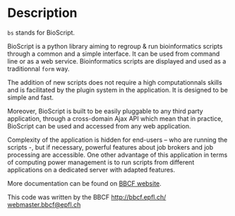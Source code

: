 Description
====================
`bs` stands for BioScript.

BioScript is a python library aiming to regroup & run bioinformatics scripts
through a common and a simple interface. It can be used from command line or as a web service. Bioinformatics scripts
are displayed and used as a traditionnal `form` way.


The addition of new scripts does not require a high computationnals skills and is facilitated
by the plugin system in the application. It is designed to be simple and fast.


Moreover, BioScript is built to be easily pluggable to any third party application, through a cross-domain Ajax API
which mean that in practice, BioScript can be used and accessed from any web application.


Complexity of the application is hidden for end-users – who are running the scripts -,
but if necessary, powerful features about job brokers and job processing are accessible.
One other advantage of this application in terms of computing power management
is to run scripts from different applications on a dedicated server with adapted features.

More documentation can be found on [BBCF website](http://bbcf.epfl.ch/bs/).


 This code was written by the BBCF
 http://bbcf.epfl.ch/              
 webmaster.bbcf@epfl.ch            
